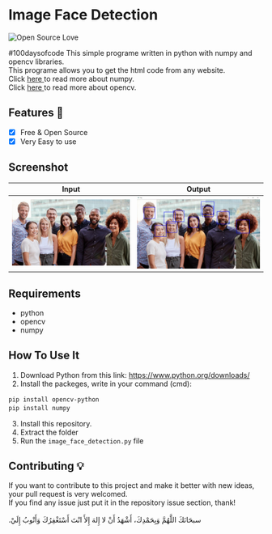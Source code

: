 # Image Face Detection

![Open Source Love](https://badges.frapsoft.com/os/v1/open-source.svg?v=102)

#100daysofcode This simple programe written in python with numpy and opencv libraries.<br>
This programe allows you to get the html code from any website.<br>
Click <a href="https://numpy.org/doc/"> here </a> to read more about numpy.<br>
Click <a href="https://docs.opencv.org/master/d6/d00/tutorial_py_root.html"> here </a> to read more about opencv.

## Features :dart:
* [x] Free & Open Source
* [x] Very Easy to use

## Screenshot
Input   |  Output
:---------------------: | :-----------------:
![screenshoot](test.jpg) | ![screenshoot](screenshots/fdcv.png)

## Requirements
* python
* opencv
* numpy

## How To Use It
1. Download Python from this link: https://www.python.org/downloads/
2. Install the packeges, write in your command (cmd):
```bash
pip install opencv-python
pip install numpy
```
3. Install this repository.
4. Extract the folder
5. Run the ```image_face_detection.py``` file

## Contributing 💡
If you want to contribute to this project and make it better with new ideas, your pull request is very welcomed.<br>
If you find any issue just put it in the repository issue section, thank!<br><br>
.سبحَانَكَ اللَّهُمَّ وَبِحَمْدِكَ، أَشْهَدُ أَنْ لا إِلهَ إِلأَ انْتَ أَسْتَغْفِرُكَ وَأَتْوبُ إِلَيْ
